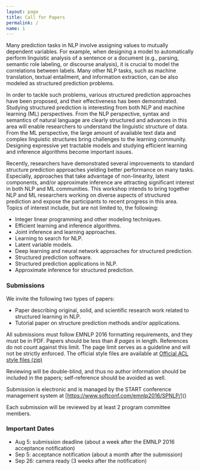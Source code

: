 ```yaml
---
layout: page
title: Call for Papers
permalink: /
name: 1
---
```


Many prediction tasks in NLP involve assigning values to mutually dependent variables. For example, when designing a model to automatically perform linguistic analysis of a sentence or a document (e.g., parsing, semantic role labeling, or discourse analysis), it is crucial to model the correlations between labels. Many other NLP tasks, such as machine translation, textual entailment, and information extraction, can be also modeled as structured prediction problems.

In order to tackle such problems,  various structured prediction approaches have been proposed, and their effectiveness has been demonstrated. Studying structured prediction is interesting from both NLP and machine learning (ML) perspectives. From the NLP perspective, syntax and semantics of natural language are clearly structured and advances in this area will enable researchers to understand the linguistic structure of data. From the ML perspective, the large amount of available text data and complex linguistic structures bring challenges to the learning community. Designing expressive yet tractable models and studying efficient learning and inference algorithms become important issues.

Recently, researchers have demonstrated several improvements to standard structure prediction approaches yielding better performance on many tasks.  Especially, approaches that take advantage of non-linearity, latent components, and/or approximate inference are attracting significant interest in both NLP and ML communities. This workshop intends to bring together NLP and ML researchers working on diverse aspects of structured prediction and expose the participants to recent progress in this area. Topics of interest include, but are not limited to, the following:



*  Integer linear programming and other modeling techniques.
*  Efficient learning and inference algorithms.
*  Joint inference and learning approaches.
*  Learning to search for NLP.
*  Latent variable models.
*  Deep learning and neural network approaches for structured prediction.
*  Structured prediction software.
*  Structured prediction applications in NLP.
*  Approximate inference for structured prediction.


### Submissions

We invite the following two types of papers:

*  Paper describing original, solid, and scientific research work related to structured learning in NLP.
*  Tutorial paper on structure prediction methods and/or applications. 

All submissions must follow EMNLP 2016 formatting requirements, and they must be in PDF.
Papers should be less than *8 pages* in length. References do not count against this limit. 
The page limit serves as a guideline and will not be strictly enforced.
The official style files are available at 
[Official ACL style files (zip)](http://acl2016.org/files/acl2016.zip)

Reviewing will be double-blind, and thus no author information should be included in the papers; self-reference should be avoided as well. 

Submission is electronic and is managed by the START conference management system at
[https://www.softconf.com/emnlp2016/SPNLP/]()


Each submission will be reviewed by at least 2 program committee members. 



### Important Dates

* Aug 5: submission deadline (about a week after the EMNLP 2016 acceptance notification)
* Sep 5: acceptance notification (about a month after the submission)
* Sep 26: camera ready (3 weeks after the notification)
